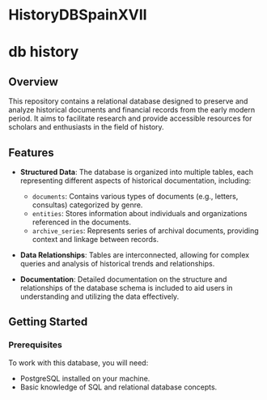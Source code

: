# HistoryDBSpainXVII
# db history

## Overview

This repository contains a relational database designed to preserve and analyze historical documents and financial records from the early modern period. It aims to facilitate research and provide accessible resources for scholars and enthusiasts in the field of history.

## Features

- **Structured Data**: The database is organized into multiple tables, each representing different aspects of historical documentation, including:
  - `documents`: Contains various types of documents (e.g., letters, consultas) categorized by genre.
  - `entities`: Stores information about individuals and organizations referenced in the documents.
  - `archive_series`: Represents series of archival documents, providing context and linkage between records.

- **Data Relationships**: Tables are interconnected, allowing for complex queries and analysis of historical trends and relationships.

- **Documentation**: Detailed documentation on the structure and relationships of the database schema is included to aid users in understanding and utilizing the data effectively.

## Getting Started

### Prerequisites

To work with this database, you will need:

- PostgreSQL installed on your machine.
- Basic knowledge of SQL and relational database concepts.


